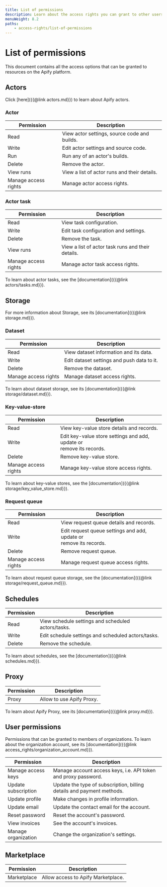 ```yaml
---
title: List of permissions
description: Learn about the access rights you can grant to other users. See a list of all access options for Apify resources such as actors, actor runs/tasks and storage.
menuWeight: 8.2
paths:
    - access-rights/list-of-permissions
---
```


# List of permissions

This document contains all the access options that can be granted to resources on the Apify platform.

## [](#actor-permissions) Actors

Click [here]({{@link actors.md}}) to learn about Apify actors.

### [](#actor) Actor

|Permission|Description|
|---|---|
|Read|View actor settings, source code and builds.|
|Write|Edit actor settings and source code.|
|Run|Run any of an actor's builds.|
|Delete|Remove the actor.|
|View runs|View a list of actor runs and their details.|
|Manage access rights|Manage actor access rights.|

### [](#actor-task) Actor task

|Permission|Description|
|---|---|
|Read|View task configuration.|
|Write|Edit task configuration and settings.|
|Delete|Remove the task.|
|View runs|View a list of actor task runs and their details.|
|Manage access rights|Manage actor task access rights.|

To learn about actor tasks, see the [documentation]({{@link actors/tasks.md}}).

## [](#storage) Storage

For more information about Storage, see its [documentation]({{@link storage.md}}).

### [](#dataset) Dataset

|Permission|Description|
|---|---|
|Read|View dataset information and its data.|
|Write|Edit dataset settings and push data to it.|
|Delete|Remove the dataset.|
|Manage access rights|Manage dataset access rights.|

To learn about dataset storage, see its [documentation]({{@link storage/dataset.md}}).

### [](#key-value-store) Key-value-store

|Permission|Description|
|---|---|
|Read|View key-value store details and records.|
|Write|Edit key-value store settings and add, update or <br/> remove its records.|
|Delete|Remove key-value store.|
|Manage access rights|Manage key-value store access rights.|

To learn about key-value stores, see the [documentation]({{@link storage/key_value_store.md}}).

### [](#request-queue) Request queue

|Permission|Description|
|---|---|
|Read|View request queue details and records.|
|Write|Edit request queue settings and add, update or <br/> remove its records.|
|Delete|Remove request queue.|
|Manage access rights|Manage request queue access rights.|

To learn about request queue storage, see the [documentation]({{@link storage/request_queue.md}}).

## [](#schedules) Schedules

|Permission|Description|
|---|---|
|Read|View schedule settings and scheduled actors/tasks.|
|Write|Edit schedule settings and scheduled actors/tasks.|
|Delete|Remove the schedule.|

To learn about schedules, see the [documentation]({{@link schedules.md}}).

## [](#proxy) Proxy

|Permission|Description|
|---|---|
|Proxy|Allow to use Apify Proxy.|

To learn about Apify Proxy, see its [documentation]({{@link proxy.md}}).

## [](#user) User permissions

Permissions that can be granted to members of organizations. To learn about the organization account, see its [documentation]({{@link access_rights/organization_account.md}}).

|Permission|Description|
|---|---|
|Manage access keys|Manage account access keys, i.e. API token and proxy password.|
|Update subscription|Update the type of subscription, billing details and payment methods.|
|Update profile|Make changes in profile information.|
|Update email|Update the contact email for the account.|
|Reset password|Reset the account's password.|
|View invoices|See the account's invoices.|
|Manage organization|Change the organization's settings.|

## [](#marketplace) Marketplace

|Permission|Description|
|---|---|
|Marketplace|Allow access to Apify Marketplace.|
